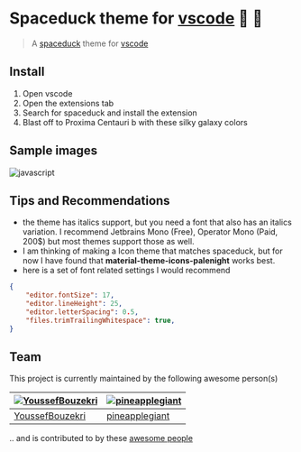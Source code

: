 # Spaceduck theme for [vscode](https://code.visualstudio.com/) 🚀 🦆

> A [spaceduck](https://github.com/spaceduck-theme/spaceduck) theme for [vscode](https://code.visualstudio.com/)


## Install

1. Open vscode
2. Open the extensions tab
3. Search for spaceduck and install the extension
4. Blast off to Proxima Centauri b with these silky galaxy colors

## Sample images

![javascript](https://github.com/spaceduck-theme/vscode/raw/HEAD/images/javascript.png)

## Tips and Recommendations
- the theme has italics support, but you need a font that also has an italics variation. I recommend Jetbrains Mono (Free), Operator Mono (Paid, 200$) but most themes support those as well.
- I am thinking of making a Icon theme that matches spaceduck, but for now I have found that **material-theme-icons-palenight** works best.
- here is a set of font related settings I would recommend
```json
{
    "editor.fontSize": 17,
    "editor.lineHeight": 25,
    "editor.letterSpacing": 0.5,
    "files.trimTrailingWhitespace": true,
}
```


## Team

This project is currently maintained by the following awesome person(s)

| [![YoussefBouzekri](https://avatars.githubusercontent.com/u/77839865?v=4&s=70)](https://github.com/YoussefBouzekri) | [![pineapplegiant](https://avatars.githubusercontent.com/u/32819563?v=4&s=70)](https://github.com/pineapplegiant)
|---|---|
| [YoussefBouzekri](https://github.com/YoussefBouzekri) | [pineapplegiant](https://github.com/pineapplegiant)

.. and is contributed to by these [awesome people](https://github.com/spaceduck-theme/vscode/graphs/contributors)
